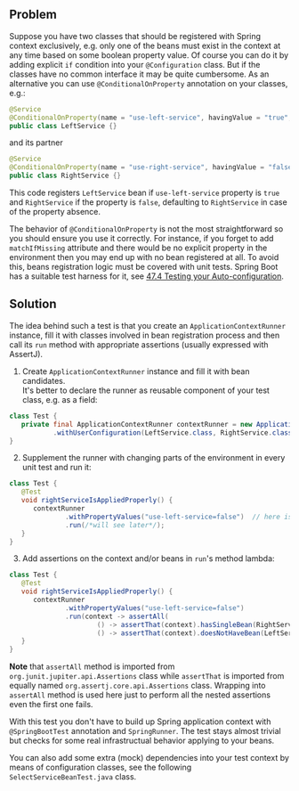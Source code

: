 ## Problem

Suppose you have two classes that should be registered with Spring context exclusively, e.g. only one of the beans must exist in the context at any time based on some boolean property value. Of course you can do it by adding explicit `if` condition into your `@Configuration` class. But if the classes have no common interface it may be quite cumbersome. As an alternative you can use `@ConditionalOnProperty` annotation on your classes, e.g.:

```java
@Service
@ConditionalOnProperty(name = "use-left-service", havingValue = "true", matchIfMissing = false)
public class LeftService {}
```

and its partner
```java
@Service
@ConditionalOnProperty(name = "use-right-service", havingValue = "false", matchIfMissing = true)
public class RightService {}
```
This code registers `LeftService` bean if `use-left-service` property is `true` and `RightService` if the property is `false`, defaulting to `RightService` in case of the property absence.

The behavior of `@ConditionalOnProperty` is not the most straightforward so you should ensure you use it correctly. For instance, if you forget to add `matchIfMissing` attribute and there would be no explicit property in the environment then you may end up with no bean registered at all. To avoid this, beans registration logic must be covered with unit tests. Spring Boot has a suitable test harness for it, see [47.4 Testing your Auto-configuration](https://docs.spring.io/spring-boot/docs/current/reference/htmlsingle/#boot-features-test-autoconfig).

## Solution

The idea behind such a test is that you create an `ApplicationContextRunner` instance, fill it with classes involved in bean registration process and then call its `run` method with appropriate assertions (usually expressed with AssertJ).

1. Create `ApplicationContextRunner` instance and fill it with bean candidates.   
   It's better to declare the runner as reusable component of your test class, e.g. as a field:
```java
class Test {
   private final ApplicationContextRunner contextRunner = new ApplicationContextRunner()
           .withUserConfiguration(LeftService.class, RightService.class);
}
```

2. Supplement the runner with changing parts of the environment in every unit test and run it:
```java
class Test {
   @Test
   void rightServiceIsAppliedProperly() {
      contextRunner
              .withPropertyValues("use-left-service=false")  // here is the changing part (property value)
              .run(/*will see later*/);
   }
}
```

3. Add assertions on the context and/or beans in `run`'s method lambda:
```java
class Test {
   @Test
   void rightServiceIsAppliedProperly() {
      contextRunner
              .withPropertyValues("use-left-service=false")
              .run(context -> assertAll(
                      () -> assertThat(context).hasSingleBean(RightService.class),
                      () -> assertThat(context).doesNotHaveBean(LeftService.class)));
   }
}
```
**Note** that `assertAll` method is imported from `org.junit.jupiter.api.Assertions` class while `assertThat` is imported from equally named `org.assertj.core.api.Assertions` class. Wrapping into `assertAll` method is used here just to perform all the nested assertions even the first one fails.

With this test you don't have to build up Spring application context with `@SpringBootTest` annotation and `SpringRunner`. The test stays almost trivial but checks for some real infrastructual behavior applying to your beans.

You can also add some extra (mock) dependencies into your test context by means of configuration classes, see the following `SelectServiceBeanTest.java` class.